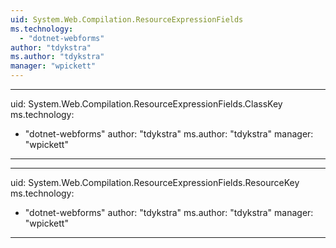 ```yaml
---
uid: System.Web.Compilation.ResourceExpressionFields
ms.technology: 
  - "dotnet-webforms"
author: "tdykstra"
ms.author: "tdykstra"
manager: "wpickett"
---
```


---
uid: System.Web.Compilation.ResourceExpressionFields.ClassKey
ms.technology: 
  - "dotnet-webforms"
author: "tdykstra"
ms.author: "tdykstra"
manager: "wpickett"
---

---
uid: System.Web.Compilation.ResourceExpressionFields.ResourceKey
ms.technology: 
  - "dotnet-webforms"
author: "tdykstra"
ms.author: "tdykstra"
manager: "wpickett"
---
